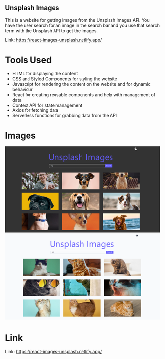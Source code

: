 ## Unsplash Images

This is a website for getting images from the Unsplash Images API. You have the user search for an image in the search bar and you use that search term with the Unsplash API to get the images.

Link: https://react-images-unsplash.netlify.app/

# Tools Used

- HTML for displaying the content
- CSS and Styled Components for styling the website
- Javascript for rendering the content on the website and for dynamic behaviour
- React for creating reusable components and help with management of data
- Context API for state management
- Axios for fetching data
- Serverless functions for grabbing data from the API

# Images

![picture](images_readme/1.PNG)
![picture](images_readme/2.PNG)

# Link

Link: https://react-images-unsplash.netlify.app/
